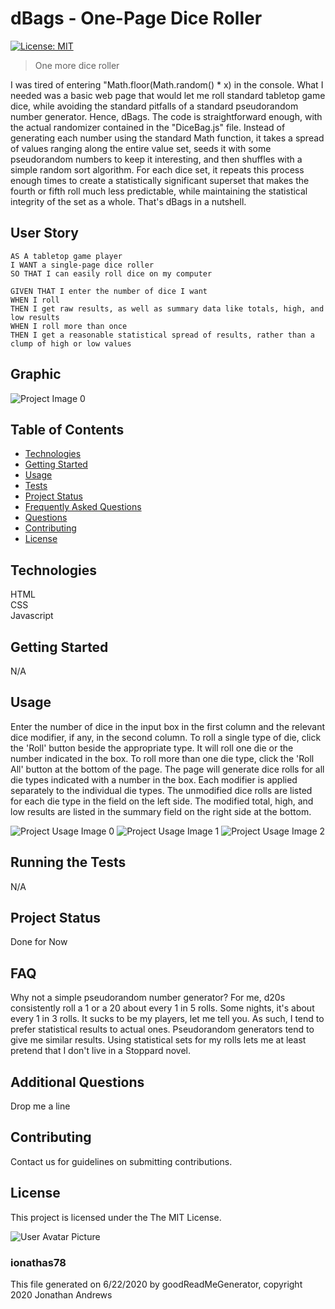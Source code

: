 # dBags - One-Page Dice Roller
[![License: MIT](https://img.shields.io/badge/License-MIT-yellow.svg)](https://opensource.org/licenses/MIT)

> One more dice roller

I was tired of entering "Math.floor(Math.random() * x) in the console.
What I needed was a basic web page that would let me roll standard tabletop
game dice, while avoiding the standard pitfalls of a standard pseudorandom
number generator. 
Hence, dBags. The code is straightforward enough, with the actual randomizer
contained in the "DiceBag.js" file. Instead of generating each number using the
standard Math function, it takes a spread of values ranging along the entire
value set, seeds it with some pseudorandom numbers to keep it interesting, and
then shuffles with a simple random sort algorithm. For each dice set, it repeats
this process enough times to create a statistically significant superset that
makes the fourth or fifth roll much less predictable, while maintaining the
statistical integrity of the set as a whole.
That's dBags in a nutshell.


## User Story

```
AS A tabletop game player 
I WANT a single-page dice roller
SO THAT I can easily roll dice on my computer
```

```
GIVEN THAT I enter the number of dice I want
WHEN I roll
THEN I get raw results, as well as summary data like totals, high, and low results
WHEN I roll more than once
THEN I get a reasonable statistical spread of results, rather than a clump of high or low values
```
            


## Graphic
![Project Image 0](assets/images/dbags_Main_ScreenShot.jpg)

## Table of Contents
* [Technologies](#Technologies)
* [Getting Started](#Getting)
* [Usage](#Usage)
* [Tests](#Running)
* [Project Status](#Project)
* [Frequently Asked Questions](#FAQ)
* [Questions](#Additional)
* [Contributing](#Contributing)
* [License](#License)
## Technologies
HTML\
CSS\
Javascript

## Getting Started
N/A



## Usage
Enter the number of dice in the input box in the first column and the relevant
dice modifier, if any, in the second column. To roll a single type of die, click
the 'Roll' button beside the appropriate type. It will roll one die or the number
indicated in the box. To roll more than one die type, click the 'Roll All' button
at the bottom of the page. The page will generate dice rolls for all die types
indicated with a number in the box. Each modifier is applied separately to the
individual die types.
The unmodified dice rolls are listed for each die type in the field on the left
side. The modified total, high, and low results are listed in the summary field
on the right side at the bottom.

![Project Usage Image 0](assets/images/dbags_d20_ScreenShot.jpg)
![Project Usage Image 1](assets/images/dBags_d6s_ScreenShot.jpg)
![Project Usage Image 2](assets/images/dBags_dLotz_ScreenShot.jpg)

## Running the Tests
N/A


## Project Status
Done for Now

## FAQ
Why not a simple pseudorandom number generator?
For me, d20s consistently roll a 1 or a 20 about every 1 in 5 rolls. Some nights,
it's about every 1 in 3 rolls. It sucks to be my players, let me tell you.
As such, I tend to prefer statistical results to actual ones. Pseudorandom 
generators tend to give me similar results.
Using statistical sets for my rolls lets me at least pretend that I don't live
in a Stoppard novel.


## Additional Questions
Drop me a line

## Contributing
Contact us for guidelines on submitting contributions.

## License
This project is licensed under the The MIT License.

![User Avatar Picture](https://avatars1.githubusercontent.com/u/61706660?v=4)
### ionathas78

This file generated on 6/22/2020 by goodReadMeGenerator, copyright 2020 Jonathan Andrews


